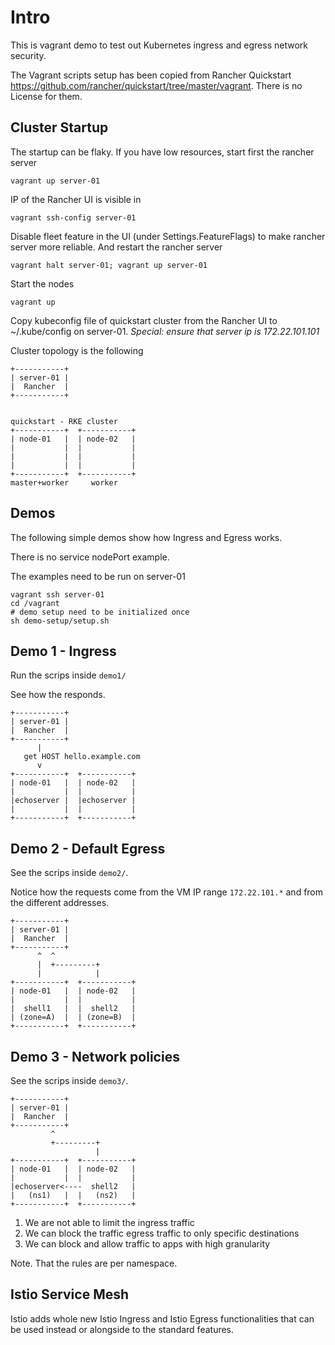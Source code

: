Intro
=====

This is vagrant demo to test out Kubernetes ingress and egress network security.

The Vagrant scripts setup has been copied from Rancher Quickstart <https://github.com/rancher/quickstart/tree/master/vagrant>. 
There is no License for them.


Cluster Startup
---------------

The startup can be flaky. If you have low resources, start first the rancher server

    vagrant up server-01

IP of the Rancher UI is visible in

    vagrant ssh-config server-01

Disable fleet feature in the UI (under Settings.FeatureFlags) to make rancher server more reliable.
And restart the rancher server 

    vagrant halt server-01; vagrant up server-01

Start the nodes

    vagrant up

Copy kubeconfig file of quickstart cluster from the Rancher UI to ~/.kube/config on server-01. *Special: ensure that server ip is 172.22.101.101*

Cluster topology is the following

    +-----------+
    | server-01 |
    |  Rancher  |
    +-----------+


    quickstart - RKE cluster
    +-----------+  +-----------+
    | node-01   |  | node-02   |
    |           |  |           |
    |           |  |           |
    |           |  |           |
    +-----------+  +-----------+
    master+worker     worker

Demos
------

The following simple demos show how Ingress and Egress works. 

There is no service nodePort example.

The examples need to be run on server-01

    vagrant ssh server-01
    cd /vagrant
    # demo setup need to be initialized once
    sh demo-setup/setup.sh
  
Demo 1 - Ingress
----------------

Run the scrips inside `demo1/`

See how the responds.

    +-----------+
    | server-01 |
    |  Rancher  |
    +-----------+
          |
       get HOST hello.example.com
          v
    +-----------+  +-----------+
    | node-01   |  | node-02   |
    |           |  |           |
    |echoserver |  |echoserver |
    |           |  |           |
    +-----------+  +-----------+

Demo 2 - Default Egress
----------------

See the scrips inside `demo2/`.

Notice how the requests come from the VM IP range `172.22.101.*` and from the different addresses.

    +-----------+
    | server-01 |
    |  Rancher  |
    +-----------+
          ^  ^
          |  +---------+
          |            |
    +-----------+  +-----------+
    | node-01   |  | node-02   |
    |           |  |           |
    |  shell1   |  |  shell2   |
    | (zone=A)  |  | (zone=B)  |
    +-----------+  +-----------+


Demo 3 - Network policies
----------------

See the scrips inside `demo3/`.


    +-----------+
    | server-01 |
    |  Rancher  |
    +-----------+
             ^
             +---------+
                       |
    +-----------+  +-----------+
    | node-01   |  | node-02   |
    |           |  |           |
    |echoserver<----  shell2   |
    |   (ns1)   |  |   (ns2)   |
    +-----------+  +-----------+

1. We are not able to limit the ingress traffic
2. We can block the traffic egress traffic to only specific destinations
3. We can block and allow traffic to apps with high granularity

Note. That the rules are per namespace.

Istio Service Mesh
-----------------

Istio adds whole new Istio Ingress and Istio Egress functionalities that can be used instead or alongside to the standard features.

